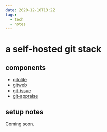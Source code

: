 ```yaml
---
date: 2020-12-10T13:22
tags:
  - tech
  - notes
---
```


# a self-hosted git stack

## components

- [gitolite](https://gitolite.com/gitolite/index.html)
- [gitweb](https://git-scm.com/book/en/v2/Git-on-the-Server-GitWeb)
- [git-issue](https://github.com/dspinellis/git-issue)
- [git-appraise](https://github.com/google/git-appraise)

## setup notes

Coming soon.
